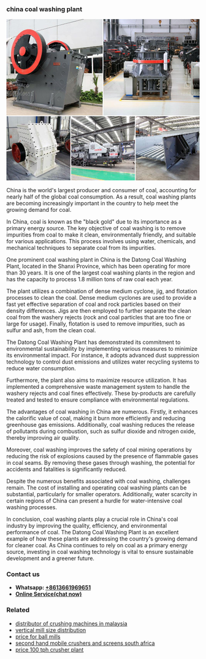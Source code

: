 <h3>china coal washing plant</h3><img src='1708497340.jpg' alt=''><p>China is the world's largest producer and consumer of coal, accounting for nearly half of the global coal consumption. As a result, coal washing plants are becoming increasingly important in the country to help meet the growing demand for coal.</p><p>In China, coal is known as the "black gold" due to its importance as a primary energy source. The key objective of coal washing is to remove impurities from coal to make it clean, environmentally friendly, and suitable for various applications. This process involves using water, chemicals, and mechanical techniques to separate coal from its impurities.</p><p>One prominent coal washing plant in China is the Datong Coal Washing Plant, located in the Shanxi Province, which has been operating for more than 30 years. It is one of the largest coal washing plants in the region and has the capacity to process 1.8 million tons of raw coal each year.</p><p>The plant utilizes a combination of dense medium cyclone, jig, and flotation processes to clean the coal. Dense medium cyclones are used to provide a fast yet effective separation of coal and rock particles based on their density differences. Jigs are then employed to further separate the clean coal from the washery rejects (rock and coal particles that are too fine or large for usage). Finally, flotation is used to remove impurities, such as sulfur and ash, from the clean coal.</p><p>The Datong Coal Washing Plant has demonstrated its commitment to environmental sustainability by implementing various measures to minimize its environmental impact. For instance, it adopts advanced dust suppression technology to control dust emissions and utilizes water recycling systems to reduce water consumption.</p><p>Furthermore, the plant also aims to maximize resource utilization. It has implemented a comprehensive waste management system to handle the washery rejects and coal fines effectively. These by-products are carefully treated and tested to ensure compliance with environmental regulations.</p><p>The advantages of coal washing in China are numerous. Firstly, it enhances the calorific value of coal, making it burn more efficiently and reducing greenhouse gas emissions. Additionally, coal washing reduces the release of pollutants during combustion, such as sulfur dioxide and nitrogen oxide, thereby improving air quality.</p><p>Moreover, coal washing improves the safety of coal mining operations by reducing the risk of explosions caused by the presence of flammable gases in coal seams. By removing these gases through washing, the potential for accidents and fatalities is significantly reduced.</p><p>Despite the numerous benefits associated with coal washing, challenges remain. The cost of installing and operating coal washing plants can be substantial, particularly for smaller operators. Additionally, water scarcity in certain regions of China can present a hurdle for water-intensive coal washing processes.</p><p>In conclusion, coal washing plants play a crucial role in China's coal industry by improving the quality, efficiency, and environmental performance of coal. The Datong Coal Washing Plant is an excellent example of how these plants are addressing the country's growing demand for cleaner coal. As China continues to rely on coal as a primary energy source, investing in coal washing technology is vital to ensure sustainable development and a greener future.</p><h3>Contact us</h3><ul><li><strong>Whatsapp:&nbsp;<a href="https://wa.me/8613661969651">+8613661969651</a></strong></li><li><a href="https://swt.shibang-china.com/?git&amp;zhl&amp;china coal washing plant"><strong>Online Service(chat now)</strong></a></li></ul><h3>Related</h3><ul><li><a href='distributor of crushing machines in malaysia.md'>distributor of crushing machines in malaysia</a></li><li><a href='vertical mill size distribution.md'>vertical mill size distribution</a></li><li><a href='price for ball mills.md'>price for ball mills</a></li><li><a href='second hand mobile crushers and screens south africa.md'>second hand mobile crushers and screens south africa</a></li><li><a href='price 100 tph crusher plant.md'>price 100 tph crusher plant</a></li></ul>